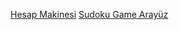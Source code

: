 [Hesap Makinesi](https://ograsyilmaz.github.io/ApyEducation/hesapmakinesi/index.html)
[Sudoku Game Arayüz](https://ograsyilmaz.github.io/ApyEducation/sudokuArayuzu/index.html)

